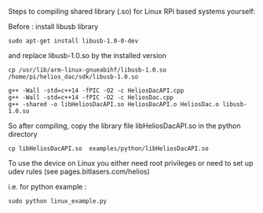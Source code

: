 

Steps to compiling shared library (.so) for Linux RPi based systems
yourself:

Before : install libusb library
```shell
sudo apt-get install libusb-1.0-0-dev
```
and replace
libusb-1.0.so by the installed version
```shell
cp /usr/lib/arm-linux-gnueabihf/libusb-1.0.so
/home/pi/helios_dac/sdk/libusb-1.0.so
```

```shell
g++ -Wall -std=c++14 -fPIC -O2 -c HeliosDacAPI.cpp
g++ -Wall -std=c++14 -fPIC -O2 -c HeliosDac.cpp
g++ -shared -o libHeliosDacAPI.so HeliosDacAPI.o HeliosDac.o libusb-1.0.so
```

So after compiling, copy the library file libHeliosDacAPI.so in the
python directory
```shell
cp libHeliosDacAPI.so  examples/python/libHeliosDacAPI.so
```

To use the device on Linux you either need root privileges or need to
set up udev rules (see pages.bitlasers.com/helios)

i.e. for python example :
```shell
sudo python linux_example.py
```
